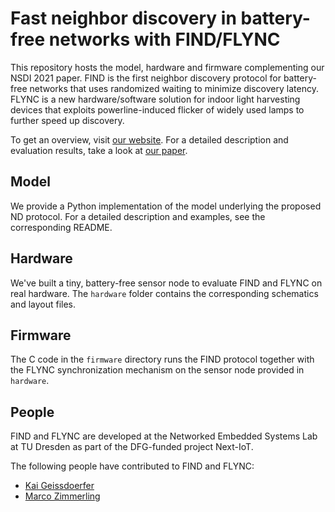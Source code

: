 # Fast neighbor discovery in battery-free networks with FIND/FLYNC

This repository hosts the model, hardware and firmware complementing our NSDI 2021 paper.
FIND is the first neighbor discovery protocol for battery-free networks that uses randomized waiting to minimize discovery latency.
FLYNC is a new hardware/software solution for indoor light harvesting devices that exploits powerline-induced flicker of widely used lamps to further speed up discovery.

To get an overview, visit [our website](https://find.nes-lab.org).
For a detailed description and evaluation results, take a look at [our paper](https://nes-lab.org/pubs/2021-Geissdoerfer-Find.pdf).

## Model

We provide a Python implementation of the model underlying the proposed ND protocol.
For a detailed description and examples, see the corresponding README.

## Hardware

We've built a tiny, battery-free sensor node to evaluate FIND and FLYNC on real hardware.
The `hardware` folder contains the corresponding schematics and layout files.

## Firmware

The C code in the `firmware` directory runs the FIND protocol together with the FLYNC synchronization mechanism on the sensor node provided in `hardware`.


## People

FIND and FLYNC are developed at the Networked Embedded Systems Lab at TU Dresden as part of the DFG-funded project Next-IoT.

The following people have contributed to FIND and FLYNC:

 - [Kai Geissdoerfer](https://scholar.google.com/citations?user=k8YZfQEAAAAJ)
 - [Marco Zimmerling](https://wwwpub.zih.tu-dresden.de/~mzimmerl/)
